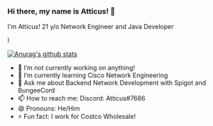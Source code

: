 ### Hi there, my name is Atticus! 👋

I'm Atticus! 21 y/o Network Engineer and Java Developer

I 

[![Anurag's github stats](https://github-readme-stats.vercel.app/api?username=Aduhkiss)](yoo)

- 🔭 I’m not currently working on anything!
- 🌱 I’m currently learning Cisco Network Engineering
- 💬 Ask me about Backend Network Development with Spigot and BungeeCord
- 📫 How to reach me: Discord: Atticus#7686
- 😄 Pronouns: He/Him
- ⚡ Fun fact: I work for Costco Wholesale!

<!--
**Aduhkiss/Aduhkiss** is a ✨ _special_ ✨ repository because its `README.md` (this file) appears on your GitHub profile.

Here are some ideas to get you started:

- 🔭 I’m currently working on ...
- 🌱 I’m currently learning ...
- 👯 I’m looking to collaborate on ...
- 🤔 I’m looking for help with ...
- 💬 Ask me about ...
- 📫 How to reach me: ...
- 😄 Pronouns: ...
- ⚡ Fun fact: ...
-->

